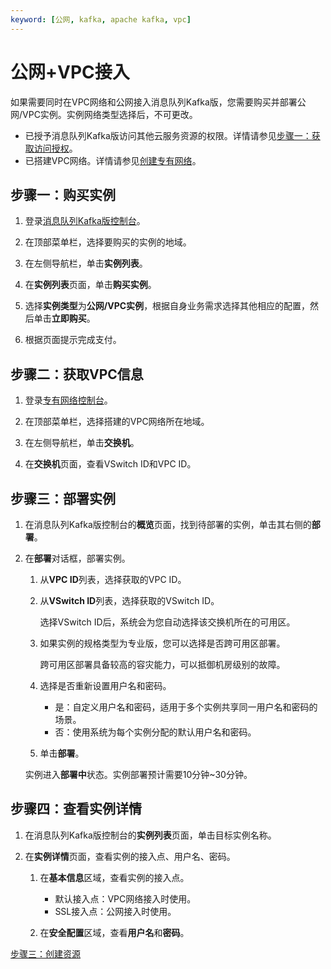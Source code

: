 ```yaml
---
keyword: [公网, kafka, apache kafka, vpc]
---
```


# 公网+VPC接入

如果需要同时在VPC网络和公网接入消息队列Kafka版，您需要购买并部署公网/VPC实例。实例网络类型选择后，不可更改。

-   已授予消息队列Kafka版访问其他云服务资源的权限。详情请参见[步骤一：获取访问授权](/cn.zh-CN/快速入门/步骤一：获取访问授权.md)。
-   已搭建VPC网络。详情请参见[创建专有网络](/cn.zh-CN/专有网络和交换机/管理专有网络/创建专有网络.md)。

## 步骤一：购买实例

1.  登录[消息队列Kafka版控制台](http://kafka.console.aliyun.com/)。

2.  在顶部菜单栏，选择要购买的实例的地域。

3.  在左侧导航栏，单击**实例列表**。

4.  在**实例列表**页面，单击**购买实例**。

5.  选择**实例类型**为**公网/VPC实例**，根据自身业务需求选择其他相应的配置，然后单击**立即购买**。

6.  根据页面提示完成支付。


## 步骤二：获取VPC信息

1.  登录[专有网络控制台](https://vpcnext.console.aliyun.com/)。

2.  在顶部菜单栏，选择搭建的VPC网络所在地域。

3.  在左侧导航栏，单击**交换机**。

4.  在**交换机**页面，查看VSwitch ID和VPC ID。


## 步骤三：部署实例

1.  在消息队列Kafka版控制台的**概览**页面，找到待部署的实例，单击其右侧的**部署**。

2.  在**部署**对话框，部署实例。

    1.  从**VPC ID**列表，选择获取的VPC ID。

    2.  从**VSwitch ID**列表，选择获取的VSwitch ID。

        选择VSwitch ID后，系统会为您自动选择该交换机所在的可用区。

    3.  如果实例的规格类型为专业版，您可以选择是否跨可用区部署。

        跨可用区部署具备较高的容灾能力，可以抵御机房级别的故障。

    4.  选择是否重新设置用户名和密码。

        -   是：自定义用户名和密码，适用于多个实例共享同一用户名和密码的场景。
        -   否：使用系统为每个实例分配的默认用户名和密码。
    5.  单击**部署**。

    实例进入**部署中**状态。实例部署预计需要10分钟~30分钟。


## 步骤四：查看实例详情

1.  在消息队列Kafka版控制台的**实例列表**页面，单击目标实例名称。

2.  在**实例详情**页面，查看实例的接入点、用户名、密码。

    1.  在**基本信息**区域，查看实例的接入点。

        -   默认接入点：VPC网络接入时使用。
        -   SSL接入点：公网接入时使用。
    2.  在**安全配置**区域，查看**用户名**和**密码**。


[步骤三：创建资源](/cn.zh-CN/快速入门/步骤三：创建资源.md)

